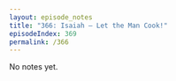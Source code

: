 ```yaml
---
layout: episode_notes
title: "366: Isaiah — Let the Man Cook!"
episodeIndex: 369
permalink: /366
---
```

No notes yet.
